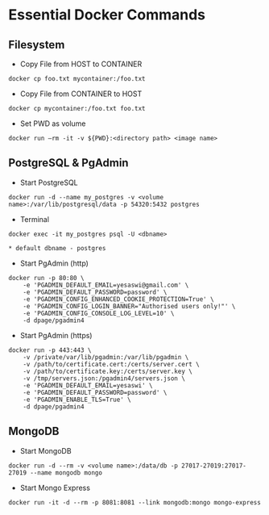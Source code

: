 # Essential Docker Commands

## Filesystem
* Copy File from HOST to CONTAINER

```
docker cp foo.txt mycontainer:/foo.txt
```

* Copy File from CONTAINER to HOST

```
docker cp mycontainer:/foo.txt foo.txt
```

* Set PWD as volume

```
docker run —rm -it -v ${PWD}:<directory path> <image name>
``` 

## PostgreSQL & PgAdmin
* Start PostgreSQL

```
docker run -d --name my_postgres -v <volume name>:/var/lib/postgresql/data -p 54320:5432 postgres
```

* Terminal

```
docker exec -it my_postgres psql -U <dbname>

* default dbname - postgres
``` 

* Start PgAdmin (http)

```
docker run -p 80:80 \
    -e 'PGADMIN_DEFAULT_EMAIL=yesaswi@gmail.com' \
    -e 'PGADMIN_DEFAULT_PASSWORD=password' \
    -e 'PGADMIN_CONFIG_ENHANCED_COOKIE_PROTECTION=True' \
    -e 'PGADMIN_CONFIG_LOGIN_BANNER="Authorised users only!"' \
    -e 'PGADMIN_CONFIG_CONSOLE_LOG_LEVEL=10' \
    -d dpage/pgadmin4
```

* Start PgAdmin (https)

```
docker run -p 443:443 \
    -v /private/var/lib/pgadmin:/var/lib/pgadmin \
    -v /path/to/certificate.cert:/certs/server.cert \
    -v /path/to/certificate.key:/certs/server.key \
    -v /tmp/servers.json:/pgadmin4/servers.json \
    -e 'PGADMIN_DEFAULT_EMAIL=yesaswi' \
    -e 'PGADMIN_DEFAULT_PASSWORD=password' \
    -e 'PGADMIN_ENABLE_TLS=True' \
    -d dpage/pgadmin4
```


## MongoDB

* Start MongoDB

```
docker run -d --rm -v <volume name>:/data/db -p 27017-27019:27017-27019 --name mongodb mongo
```

* Start Mongo Express

```
docker run -it -d --rm -p 8081:8081 --link mongodb:mongo mongo-express
``` 
